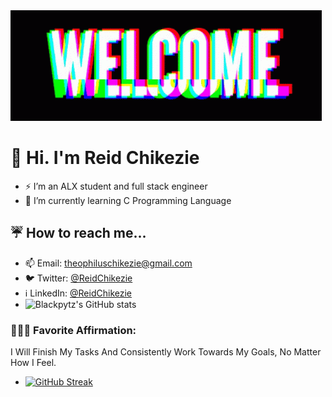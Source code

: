 <img src="./banner-welcome.gif" alt="Welcome gif" />

# 👋 Hi. I'm Reid Chikezie
- ⚡ I’m an ALX student and full stack engineer  
- 🌱 I’m currently learning C Programming Language


## ☔ How to reach me...
-  📫 Email: theophiluschikezie@gmail.com
-  🐦 Twitter: [@ReidChikezie](https://twitter.com/ReidChikezie?t=p4GBb6Z68r0Ytg2DGwZoKA&s=09)
-  ℹ️ LinkedIn: [@ReidChikezie](https://www.linkedin.com/in/reid-chikezie-832519244)
- ![Blackpytz's GitHub stats](https://github-readme-stats.vercel.app/api?username=Blackpytz&theme=great-gatsby&show_icons=true)

### 🧘🏽‍♀️ Favorite Affirmation: 
I Will Finish My Tasks And Consistently Work Towards My Goals, No Matter How I Feel.
- [![GitHub Streak](https://streak-stats.demolab.com?user=Blackpytz&theme=great-gatsby)](https://git.io/streak-stats)
<!---
Blackpytz/Blackpytz is a ✨ special ✨ repository because its `README.md` (this file) appears on your GitHub profile.
You can click the Preview link to take a look at your changes.
--->
